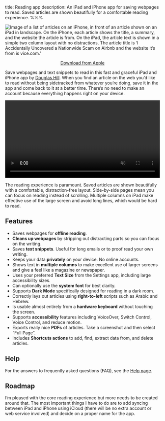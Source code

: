 title: Reading app
description: An iPad and iPhone app for saving webpages to read. Saved articles are shown beautifully for a comfortable reading experience.
%%%

<img src="reading-composite.png" alt="Image of a list of articles on an iPhone, in front of an article shown on an iPad in landscape. On the iPhone, each article shows the title, a summary, and the website the article is from. On the iPad, the article text is shown in a simple two column layout with no distractions. The article title is ‘I Accidentally Uncovered a Nationwide Scam on Airbnb and the website it’s from is vice.com.’" />

<p style="text-align: center"><a href="https://apps.apple.com/app/id1341378303">Download from Apple</a></p>

Save webpages and text snippets to read in this fast and graceful iPad and iPhone app by [Douglas Hill](/). When you find an article on the web you’d like to read without being sidetracked from whatever you’re doing, save it in the app and come back to it at a better time. There’s no need to make an account because everything happens right on your device.

<video src="https://files.douglashill.co/reading-app-demo.mp4" width="100%" controls playsinline muted>
Silent video showing the key features of the app. Here are the titles in the video:
Webpages are messy
Save webpages and text snippets to make your own reading list
Save using drag-and-drop
Save using the share sheet
Here’s your reading list
Columns make great use of your iPad’s large screen
Fully adaptive layout based on your preferred text size
Read without distractions
So much text!
Support for accessibility text sizes and VoiceOver
Offline and private
No account needed
Dark Mode, of course
But when will I finish iCloud sync?
And what should the app be called?
douglashill.co/reading-app
</video>

The reading experience is paramount. Saved articles are shown beautifully with a comfortable, distraction-free layout. Side-by-side pages mean you can focus on reading instead of scrolling. Multiple columns on iPad make effective use of the large screen and avoid long lines, which would be hard to read.

## Features

- Saves webpages for **offline reading**.
- **Cleans up webpages** by stripping out distracting parts so you can focus on the writing.
- Saves **text snippets**. Useful for long emails or to proof read your own writing.
- Keeps your data **privately** on your device. No online accounts.
- Shows text in **multiple columns** to make excellent use of larger screens and give a feel like a magazine or newspaper.
- Uses your preferred **Text Size** from the Settings app, including large accessibility sizes.
- Can optionally use the **system font** for best clarity.
- Supports **Dark Mode** specifically designed for reading in a dark room.
- Correctly lays out articles using **right-to-left** scripts such as Arabic and Hebrew.
- Is usable almost entirely from a **hardware keyboard** without touching the screen.
- Supports **accessibility** features including VoiceOver, Switch Control, Voice Control, and reduce motion.
- Exports really nice **PDFs** of articles. Take a screenshot and then select “Full Page”.
- Includes **Shortcuts actions** to add, find, extract data from, and delete articles.

## Help

For the answers to frequently asked questions (FAQ), see the [Help page](help/).

## Roadmap

I’m pleased with the core reading experience but more needs to be created around that. The most important things I have to do are to add syncing between iPad and iPhone using iCloud (there will be no extra account or web service involved) and decide on a proper name for the app.
